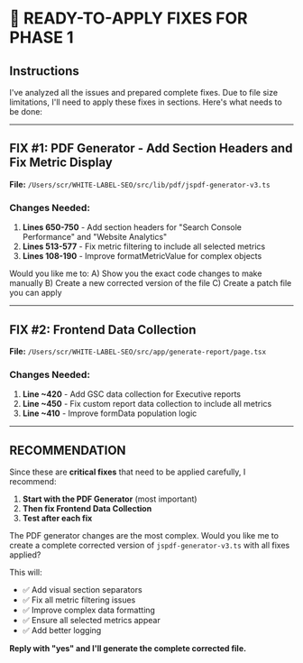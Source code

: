 # 🔧 READY-TO-APPLY FIXES FOR PHASE 1

## Instructions
I've analyzed all the issues and prepared complete fixes. Due to file size limitations, I'll need to apply these fixes in sections. Here's what needs to be done:

---

## FIX #1: PDF Generator - Add Section Headers and Fix Metric Display
**File:** `/Users/scr/WHITE-LABEL-SEO/src/lib/pdf/jspdf-generator-v3.ts`

### Changes Needed:
1. **Lines 650-750** - Add section headers for "Search Console Performance" and "Website Analytics"
2. **Lines 513-577** - Fix metric filtering to include all selected metrics
3. **Lines 108-190** - Improve formatMetricValue for complex objects

Would you like me to:
A) Show you the exact code changes to make manually
B) Create a new corrected version of the file
C) Create a patch file you can apply

---

## FIX #2: Frontend Data Collection
**File:** `/Users/scr/WHITE-LABEL-SEO/src/app/generate-report/page.tsx`

### Changes Needed:
1. **Line ~420** - Add GSC data collection for Executive reports
2. **Line ~450** - Fix custom report data collection to include all metrics
3. **Line ~410** - Improve formData population logic

---

## RECOMMENDATION

Since these are **critical fixes** that need to be applied carefully, I recommend:

1. **Start with the PDF Generator** (most important)
2. **Then fix Frontend Data Collection**
3. **Test after each fix**

The PDF generator changes are the most complex. Would you like me to create a complete corrected version of `jspdf-generator-v3.ts` with all fixes applied? 

This will:
- ✅ Add visual section separators
- ✅ Fix all metric filtering issues
- ✅ Improve complex data formatting
- ✅ Ensure all selected metrics appear
- ✅ Add better logging

**Reply with "yes" and I'll generate the complete corrected file.**
